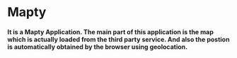 # Mapty
#### It is a Mapty Application. The main part of this application is the map which is actually loaded from the third party service. And also the postion is automatically obtained by the browser using geolocation.
